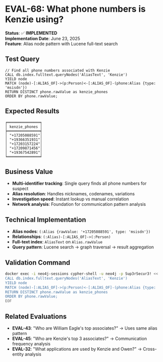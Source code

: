 # EVAL-68: What phone numbers is Kenzie using?

**Status**: ✅ **IMPLEMENTED**  
**Implementation Date**: June 23, 2025  
**Feature**: Alias node pattern with Lucene full-text search

## Test Query

```cypher
// Find all phone numbers associated with Kenzie
CALL db.index.fulltext.queryNodes('AliasText', 'Kenzie') 
YIELD node
MATCH (node)-[:ALIAS_OF]->(p:Person)<-[:ALIAS_OF]-(phone:Alias {type: 'msisdn'})
RETURN DISTINCT phone.rawValue as kenzie_phones
ORDER BY phone.rawValue;
```

## Expected Results

```
╒═══════════════╕
│ kenzie_phones │
╞═══════════════╡
│ "+17205088591"│
│ "+19366351931"│
│ "+17203157224"│
│ "+17209871456"│
│ "+19367542891"│
╘═══════════════╛
```

## Business Value

- **Multi-identifier tracking**: Single query finds all phone numbers for suspect
- **Alias resolution**: Handles nicknames, codenames, variations
- **Investigation speed**: Instant lookup vs manual correlation
- **Network analysis**: Foundation for communication pattern analysis

## Technical Implementation

- **Alias nodes**: `(:Alias {rawValue: '+17205088591', type: 'msisdn'})`
- **Relationships**: `(:Alias)-[:ALIAS_OF]->(:Person)`
- **Full-text index**: `AliasText` on `Alias.rawValue`
- **Query pattern**: Lucene search → graph traversal → result aggregation

## Validation Command

```bash
docker exec -i neo4j-sessions cypher-shell -u neo4j -p Sup3rSecur3! << 'EOF'
CALL db.index.fulltext.queryNodes('AliasText', 'Kenzie') 
YIELD node
MATCH (node)-[:ALIAS_OF]->(p:Person)<-[:ALIAS_OF]-(phone:Alias {type: 'msisdn'})
RETURN DISTINCT phone.rawValue as kenzie_phones
ORDER BY phone.rawValue;
EOF
```

## Related Evaluations

- **EVAL-43**: "Who are William Eagle's top associates?" → Uses same alias pattern
- **EVAL-45**: "Who are Kenzie's top 3 associates?" → Communication frequency analysis
- **EVAL-32**: "What applications are used by Kenzie and Owen?" → Cross-entity analysis